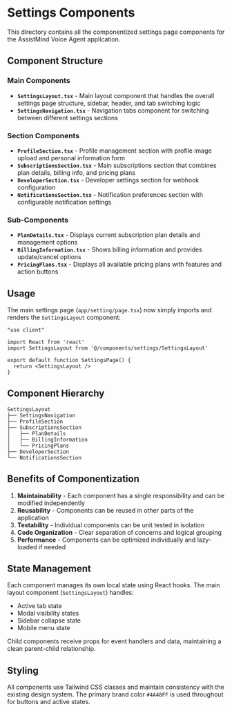 # Settings Components

This directory contains all the componentized settings page components for the AssistMind Voice Agent application.

## Component Structure

### Main Components

- **`SettingsLayout.tsx`** - Main layout component that handles the overall settings page structure, sidebar, header, and tab switching logic
- **`SettingsNavigation.tsx`** - Navigation tabs component for switching between different settings sections

### Section Components

- **`ProfileSection.tsx`** - Profile management section with profile image upload and personal information form
- **`SubscriptionsSection.tsx`** - Main subscriptions section that combines plan details, billing info, and pricing plans
- **`DeveloperSection.tsx`** - Developer settings section for webhook configuration
- **`NotificationsSection.tsx`** - Notification preferences section with configurable notification settings

### Sub-Components

- **`PlanDetails.tsx`** - Displays current subscription plan details and management options
- **`BillingInformation.tsx`** - Shows billing information and provides update/cancel options
- **`PricingPlans.tsx`** - Displays all available pricing plans with features and action buttons

## Usage

The main settings page (`app/setting/page.tsx`) now simply imports and renders the `SettingsLayout` component:

```tsx
"use client"

import React from 'react'
import SettingsLayout from '@/components/settings/SettingsLayout'

export default function SettingsPage() {
  return <SettingsLayout />
}
```

## Component Hierarchy

```
SettingsLayout
├── SettingsNavigation
├── ProfileSection
├── SubscriptionsSection
│   ├── PlanDetails
│   ├── BillingInformation
│   └── PricingPlans
├── DeveloperSection
└── NotificationsSection
```

## Benefits of Componentization

1. **Maintainability** - Each component has a single responsibility and can be modified independently
2. **Reusability** - Components can be reused in other parts of the application
3. **Testability** - Individual components can be unit tested in isolation
4. **Code Organization** - Clear separation of concerns and logical grouping
5. **Performance** - Components can be optimized individually and lazy-loaded if needed

## State Management

Each component manages its own local state using React hooks. The main layout component (`SettingsLayout`) handles:
- Active tab state
- Modal visibility states
- Sidebar collapse state
- Mobile menu state

Child components receive props for event handlers and data, maintaining a clean parent-child relationship.

## Styling

All components use Tailwind CSS classes and maintain consistency with the existing design system. The primary brand color `#4A48FF` is used throughout for buttons and active states. 